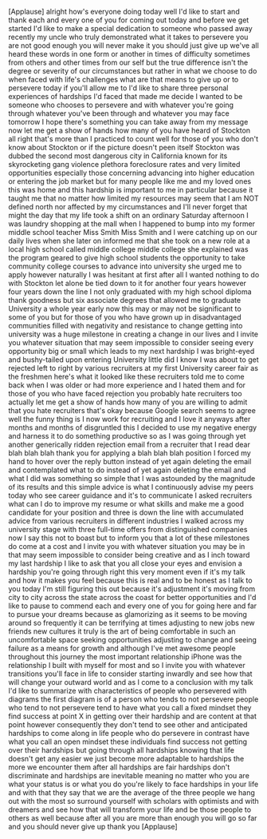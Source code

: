 
[Applause]
alright how&#39;s everyone doing today well
I&#39;d like to start and thank each and
every one of you for coming out today
and before we get started I&#39;d like to
make a special dedication to someone who
passed away recently my uncle who truly
demonstrated what it takes to persevere
you are not good enough you will never
make it you should just give up
we&#39;ve all heard these words in one form
or another in times of difficulty
sometimes from others and other times
from our self but the true difference
isn&#39;t the degree or severity of our
circumstances but rather in what we
choose to do when faced with life&#39;s
challenges what are that means to give
up or to persevere today if you&#39;ll allow
me to I&#39;d like to share three personal
experiences of hardships I&#39;d faced that
made me decide I wanted to be someone
who chooses to persevere and with
whatever you&#39;re going through whatever
you&#39;ve been through and whatever you may
face tomorrow
I hope there&#39;s something you can take
away from my message now let me get a
show of hands how many of you have heard
of Stockton all right that&#39;s more than I
practiced to count well for those of you
who don&#39;t know about Stockton or if the
picture doesn&#39;t peen itself
Stockton was dubbed the second most
dangerous city in California known for
its skyrocketing gang violence plethora
foreclosure rates and very limited
opportunities especially those
concerning advancing into higher
education or entering the job market but
for many people like me and my loved
ones this was home and this hardship is
important to me in particular because it
taught me that no matter how limited my
resources may seem that I am NOT defined
north nor
affected by my circumstances and I&#39;ll
never forget that might the day that my
life took a shift on an ordinary
Saturday afternoon I was laundry
shopping at the mall when I happened to
bump into my former middle school
teacher Miss Smith Miss Smith and I were
catching up on our daily lives when she
later on informed me that she took on a
new role at a local high school called
middle college middle college she
explained was the program geared to give
high school students the opportunity to
take community college courses to
advance into university she urged me to
apply however naturally I was hesitant
at first after all I wanted nothing to
do with Stockton let alone be tied down
to it for another four years however
four years down the line I not only
graduated with my high school diploma
thank goodness but six associate degrees
that allowed me to graduate University a
whole year early now this may or may not
be significant to some of you but for
those of you who have grown up in
disadvantaged communities filled with
negativity and resistance to change
getting into university was a huge
milestone in creating a change in our
lives and I invite you whatever
situation that may seem impossible to
consider seeing every opportunity
big or small which leads to my next
hardship I was bright-eyed and
bushy-tailed upon entering University
little did I know I was about to get
rejected left to right by various
recruiters at my first University career
fair as the freshmen here&#39;s what it
looked like these recruiters told me to
come back when I was older or had more
experience and I hated them and for
those of you who have faced rejection
you probably hate recruiters too
actually let me get a show of hands how
many of you are willing to admit that
you hate recruiters that&#39;s okay because
Google search seems to agree
well the funny thing is I now work for
recruiting and I love it anyways after
months and months of disgruntled this I
decided to use my negative energy and
harness it to do something productive so
as I was going through yet another
generically ridden rejection email from
a recruiter that I read
dear blah blah blah thank you for
applying a blah blah blah position I
forced my hand to hover over the reply
button instead of yet again deleting the
email and contemplated what to do
instead of yet again deleting the email
and what I did was something so simple
that I was astounded by the magnitude of
its results and this simple advice is
what I continuously advise my peers
today who see career guidance and it&#39;s
to communicate
I asked recruiters what can I do to
improve my resume or what skills and
make me a good candidate for your
position and three is down the line with
accumulated advice from various
recruiters in different industries I
walked across my university stage with
three full-time offers from
distinguished companies now I say this
not to boast but to inform you that a
lot of these milestones do come at a
cost and I invite you with whatever
situation you may be in that may seem
impossible to consider being creative
and as I inch toward my last hardship I
like to ask that you all close your eyes
and envision a hardship you&#39;re going
through right this very moment even if
it&#39;s my talk and how it makes you feel
because this is real and to be honest as
I talk to you today I&#39;m still figuring
this out because it&#39;s adjustment it&#39;s
moving from city to city across the
state across the coast for better
opportunities and I&#39;d like to pause to
commend each and every one of you for
going here and far to pursue your dreams
because as glamorizing as it seems to be
moving around so frequently it can be
terrifying at times adjusting to new
jobs new friends new cultures
it truly is the art of being comfortable
in such an uncomfortable space seeking
opportunities adjusting to change and
seeing failure as a means for growth and
although I&#39;ve met awesome people
throughout this journey
the most important relationship iPhone
was the relationship I built with myself
for most and so I invite you with
whatever transitions you&#39;ll face in life
to consider starting inwardly and see
how that will change your outward world
and as I come to a conclusion with my
talk I&#39;d like to summarize with
characteristics of people who persevered
with diagrams the first diagram is of a
person who tends to not persevere people
who tend to not persevere tend to have
what you call a fixed mindset they find
success at point X in getting over their
hardship and are content at that point
however consequently they don&#39;t tend to
see other and anticipated hardships to
come along in life people who do
persevere in contrast have what you call
an open mindset these individuals find
success not getting over their hardships
but going through all hardships knowing
that life doesn&#39;t get any easier we just
become more adaptable to hardships the
more we encounter them after all
hardships are fair hardships don&#39;t
discriminate and hardships are
inevitable meaning no matter who you are
what your status is or what you do
you&#39;re likely to face hardships in your
life and with that they say that we are
the average of the three people we hang
out with the most so surround yourself
with scholars with optimists and with
dreamers and see how that will transform
your life and be those people to others
as well because after all you are more
than enough you will go so far and you
should never give up thank you
[Applause]
